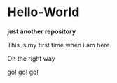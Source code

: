 # Hello-World
**just another repository**

This is my first time when i am here

On the right way

go!  go! go!
